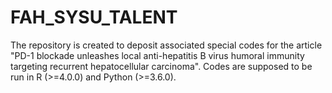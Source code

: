 # FAH_SYSU_TALENT
The repository is created to deposit associated special codes for the article "PD-1 blockade unleashes local anti-hepatitis B virus humoral immunity targeting recurrent hepatocellular carcinoma". 
Codes are supposed to be run in R (>=4.0.0) and Python (>=3.6.0).
